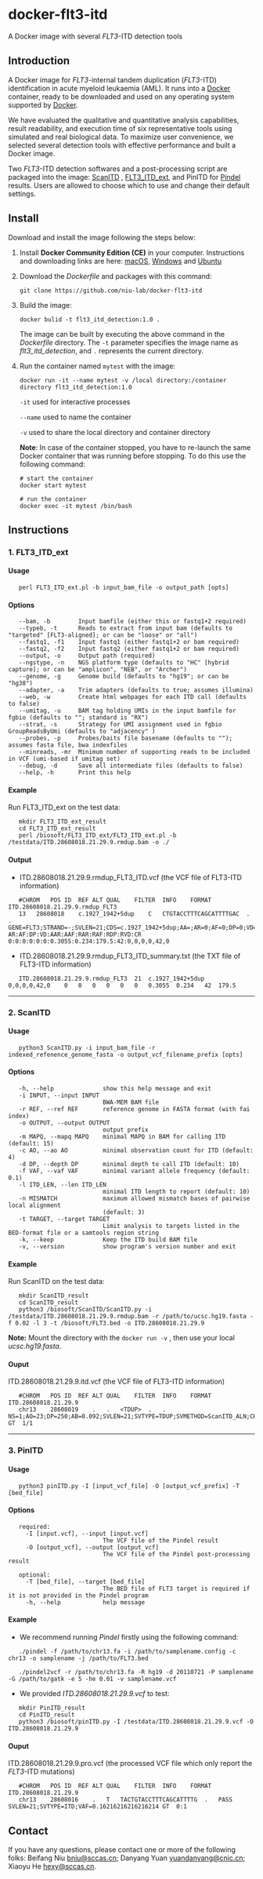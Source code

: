 # docker-flt3-itd
A Docker image with several *FLT3*-ITD detection tools

## Introduction

A Docker image for *FLT3*-internal tandem duplication (*FLT3*-ITD)  identification in acute myeloid leukaemia (AML). It runs into a [Docker](https://www.docker.com/) container, ready to be downloaded and used on any operating system supported by [Docker](https://www.docker.com/).

We have evaluated the qualitative and quantitative analysis capabilities, result readability, and execution time of six representative tools using simulated and real biological data. To maximize user convenience, we selected several detection tools with effective performance and built a Docker image.

Two *FLT3*-ITD detection softwares and a post-processing script are packaged into the image: [ScanITD](https://github.com/ylab-hi/ScanITD) , [FLT3_ITD_ext](https://github.com/ht50/FLT3_ITD_ext), and PinITD for [Pindel](https://github.com/genome/pindel) results. Users are allowed to choose which to use and change their default settings.

## Install

Download and install the image following the steps below:

1. Install **Docker Community Edition (CE)** in your computer. Instructions and downloading links are here: [macOS](https://hub.docker.com/editions/community/docker-ce-desktop-mac), [Windows](https://hub.docker.com/editions/community/docker-ce-desktop-windows) and [Ubuntu](https://docs.docker.com/install/linux/docker-ce/ubuntu/)

2. Download the *Dockerfile* and packages with this command:

   ```
   git clone https://github.com/niu-lab/docker-flt3-itd
   ```

3. Build the image:

   ```
   docker bulid -t flt3_itd_detection:1.0 .
   ```

   The image can be built by executing the above command in the *Dockerfile* directory. The `-t` parameter specifies the image name as *flt3_itd_detection*, and `.` represents the current directory.

4. Run the container named `mytest` with the image:

   ```
   docker run -it --name mytest -v /local directory:/container directory flt3_itd_detection:1.0 
   ```

   `-it` used for interactive processes

   `--name` used to name the container

   `-v` used to share the local directory and container directory
   
   **Note**: In case of the container stopped, you have to re-launch the same Docker container that was running before stopping. To do this use the following command:
   
   ```
   # start the container 
   docker start mytest
   
   # run the container
   docker exec -it mytest /bin/bash
   ```

## Instructions

### 1. FLT3_ITD_ext

#### Usage

```
   perl FLT3_ITD_ext.pl -b input_bam_file -o output_path [opts]
```

#### Options

```
   --bam, -b        Input bamfile (either this or fastq1+2 required)
   --typeb, -t      Reads to extract from input bam (defaults to "targeted" [FLT3-aligned]; or can be "loose" or "all")
   --fastq1, -f1    Input fastq1 (either fastq1+2 or bam required)
   --fastq2, -f2    Input fastq2 (either fastq1+2 or bam required)
   --output, -o     Output path (required)
   --ngstype, -n    NGS platform type (defaults to "HC" [hybrid capture]; or can be "amplicon", "NEB", or "Archer")
   --genome, -g     Genome build (defaults to "hg19"; or can be "hg38")
   --adapter, -a    Trim adapters (defaults to true; assumes illumina)
   --web, -w        Create html webpages for each ITD call (defaults to false)
   --umitag, -u     BAM tag holding UMIs in the input bamfile for fgbio (defaults to ""; standard is "RX")
   --strat, -s      Strategy for UMI assignment used in fgbio GroupReadsByUmi (defaults to "adjacency" )
   --probes, -p     Probes/baits file basename (defaults to ""); assumes fasta file, bwa indexfiles
   --minreads, -mr  Minimum number of supporting reads to be included in VCF (umi-based if umitag set)
   --debug, -d      Save all intermediate files (defaults to false)
   --help, -h       Print this help
```

#### Example

Run FLT3_ITD_ext on the test data:

```
   mkdir FLT3_ITD_ext_result
   cd FLT3_ITD_ext_result
   perl /biosoft/FLT3_ITD_ext/FLT3_ITD_ext.pl -b /testdata/ITD.28608018.21.29.9.rmdup.bam -o ./
```

#### Output 

*  ITD.28608018.21.29.9.rmdup_FLT3_ITD.vcf  (the VCF file of FLT3-ITD information)

```
   #CHROM	POS	ID	REF	ALT	QUAL	FILTER	INFO	FORMAT	ITD.28608018.21.29.9.rmdup_FLT3	
   13	28608018	c.1927_1942+5dup	C	CTGTACCTTTCAGCATTTTGAC	.	.	GENE=FLT3;STRAND=-;SVLEN=21;CDS=c.1927_1942+5dup;AA=;AR=0;AF=0;DP=0;VD=0;AAR=0;AAF=0;RAR=0.3055;RAF=0.234;RDP=179.5;RVD=42;SAMPLE=ITD.28608018.21.29.9.rmdup_FLT3	AR:AF:DP:VD:AAR:AAF:RAR:RAF:RDP:RVD:CR	0:0:0:0:0:0:0.3055:0.234:179.5:42:0,0,0,0,42,0
```

*  ITD.28608018.21.29.9.rmdup_FLT3_ITD_summary.txt  (the TXT file of FLT3-ITD information)

```
   ITD.28608018.21.29.9.rmdup_FLT3	21	c.1927_1942+5dup		0,0,0,0,42,0	0	0	0	0	0	0	0.3055	0.234	42	179.5
```
****
### 2. ScanITD

#### Usage

```
   python3 ScanITD.py -i input_bam_file -r indexed_refenence_genome_fasta -o output_vcf_filename_prefix [opts]
```

#### Options

```
   -h, --help              show this help message and exit
   -i INPUT, --input INPUT
                           BWA-MEM BAM file
   -r REF, --ref REF       reference genome in FASTA format (with fai index)
   -o OUTPUT, --output OUTPUT
                           output prefix
   -m MAPQ, --mapq MAPQ    minimal MAPQ in BAM for calling ITD (default: 15)
   -c AO, --ao AO          minimal observation count for ITD (default: 4)
   -d DP, --depth DP       minimal depth to call ITD (default: 10)
   -f VAF, --vaf VAF       minimal variant allele frequency (default: 0.1)
   -l ITD_LEN, --len ITD_LEN
                           minimal ITD length to report (default: 10)
   -n MISMATCH             maximum allowed mismatch bases of pairwise local alignment  
                           (default: 3)
   -t TARGET, --target TARGET
                           Limit analysis to targets listed in the BED-format file or a samtools region string
   -k, --keep              Keep the ITD build BAM file
   -v, --version           show program's version number and exit
```

#### Example

Run ScanITD on the test data:

```
   mkdir ScanITD_result
   cd ScanITD_result
   python3 /biosoft/ScanITD/ScanITD.py -i /testdata/ITD.28608018.21.29.9.rmdup.bam -r /path/to/ucsc.hg19.fasta -f 0.02 -l 3 -t /biosoft/FLT3.bed -o ITD.28608018.21.29.9
```

**Note:** Mount the directory with the `docker run -v` , then use your local *ucsc.hg19.fasta*.

#### Ouput

ITD.28608018.21.29.9.itd.vcf   (the VCF file of FLT3-ITD information)

```
   #CHROM	POS	ID	REF	ALT	QUAL	FILTER	INFO	FORMAT	ITD.28608018.21.29.9
   chr13	28608019	.	.	<TDUP>	.	.	NS=1;AO=23;DP=250;AB=0.092;SVLEN=21;SVTYPE=TDUP;SVMETHOD=ScanITD_ALN;CHR2=chr13;END=28608039	GT	1/1
```  
****
### 3. PinITD

#### Usage

```
   python3 pinITD.py -I [input_vcf_file] -O [output_vcf_prefix] -T [bed_file]
```

#### Options

```
   required:
     -I [input.vcf], --input [input.vcf]
                           The VCF file of the Pindel result
     -O [output_vcf], --output [output_vcf]
                           The VCF file of the Pindel post-processing result

   optional:
     -T [bed_file], --target [bed_file]
                           The BED file of FLT3 target is required if it is not provided in the Pindel program
     -h, --help            help message
```

#### Example

*  We recommend running *Pindel* firstly using the following command:

```
   ./pindel -f /path/to/chr13.fa -i /path/to/samplename.config -c chr13 -o samplename -j /path/to/FLT3.bed

   ./pindel2vcf -r /path/to/chr13.fa -R hg19 -d 20110721 -P samplename -G /path/to/gatk -e 5 -he 0.01 -v samplename.vcf
```

*  We provided *ITD.28608018.21.29.9.vcf* to test:

```
   mkdir PinITD_result
   cd PinITD_result
   python3 /biosoft/pinITD.py -I /testdata/ITD.28608018.21.29.9.vcf -O ITD.28608018.21.29.9
```

#### Ouput

ITD.28608018.21.29.9.pro.vcf   (the processed VCF file which only report the *FLT3*-ITD mutations)

```
   #CHROM	POS	ID	REF	ALT	QUAL	FILTER	INFO	FORMAT	ITD.28608018.21.29.9	
   chr13	28608016	.	T	TACTGTACCTTTCAGCATTTTG	.	PASS	SVLEN=21;SVTYPE=ITD;VAF=0.16216216216216214	GT	0:1
```  

## Contact

If you have any questions, please contact one or more of the following folks: Beifang Niu [bniu@sccas.cn](mailto:bniu@sccas.cn); Danyang Yuan [yuandanyang@cnic.cn](mailto:yuandanyang@cnic.cn); Xiaoyu He [hexy@sccas.cn](mailto:hexy@sccas.cn).
